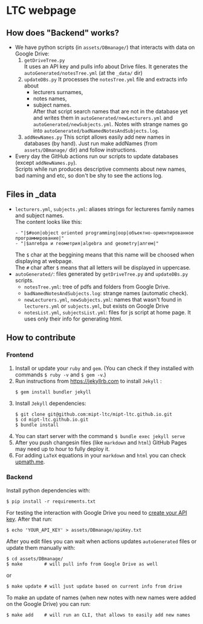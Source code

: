 # LTC webpage

## How does "Backend" works?
- We have python scripts (in `assets/DBmanage/`) that interacts with data on Google Drive:
  1. `getDriveTree.py`  
    It uses an API key and pulls info about Drive files. It generates the `autoGenerated/notesTree.yml` (at the `_data/` dir)
  1. `updateDBs.py`
    It processes the `notesTree.yml` file and extracts info about
      - lecturers surnames,
      - notes names,
      - subject names.  
    After that script search names that are not in the database yet and writes them in `autoGenerated/newLecturers.yml` and `autoGenerated/newSubjects.yml`. Notes with strange names go into `autoGenerated/badNamedNotesAndSubjects.log`.
  1. `addNewNames.py`
    This script allows easily add new names in databases (by hand). Just run make addNames (from `assets/DBmanage/` dir) and follow instructions.
- Every day the GitHub actions run our scripts to update databases (except `addNewNames.py`).  
  Scripts while run produces descriptive comments about new names, bad naming and etc, so don't be shy to see the actions log.
  
## Files in _data
- `lecturers.yml`, `subjects.yml`: aliases strings for lectureres family names and subject names.  
  The content looks like this:
  ```
  - "|$#ооп|object oriented programming|oop|объектно-ориентированное программирование|"
  - "|$алгебра и геометрия|algebra and geometry|алгем|"

  ```
  The `$` char at the beggining means that this name will be choosed when displaying at webpage.  
  The `#` char after `$` means that all letters will be displayed in uppercase.
- `autoGenerated/`: files generated by `getDriveTree.py` and `updateDBs.py` scripts.
  - `notesTree.yml`: tree of pdfs and folders from Google Drive. 
  - `badNamedNotesAndSubjects.log`: strange names (automatic check).
  - `newLecturers.yml`, `newSubjects.yml`: names that wasn't found in `lecturers.yml` or `subjects.yml`, but exists on Google Drive
  - `notesList.yml`, `subjectsList.yml`: files for js script at home page. It uses only their info for generating html.


## How to contribute

### Frontend
1. Install or update your `ruby` and `gem`. (You can check if they installed with commands `$ ruby -v` and `$ gem -v`.)
1. Run instructions from https://jekyllrb.com to install `Jekyll` :
    ``` 
    $ gem install bundler jekyll
1.  Install `Jekyll` dependencies:
    ``` 
    $ git clone git@github.com:mipt-ltc/mipt-ltc.github.io.git
    $ cd mipt-ltc.github.io.git
    $ bundle install
    ```
1. You can start server with the command `$ bundle exec jekyll serve`
1. After you push changesin files (like `markdown` and `html`) GitHub Pages may need up to hour to fully deploy it.
1. For adding `LaTeX` equations in your `markdown` and `html` you can check [upmath.me](https://upmath.me/).
### Backend
Install python dependencies with:
```
$ pip install -r requirements.txt
```
For testing the interaction with Google Drive you need to [create your API key](https://cloud.google.com/docs/authentication/api-keys). After that run:
```
$ echo 'YOUR_API_KEY' > assets/DBmanage/apiKey.txt
```

After you edit files you can wait when actions updates `autoGenerated` files or update them manually with:
```
$ cd assets/DBmanage/
$ make        # will pull info from Google Drive as well
```
or
```
$ make update # will just update based on current info from drive
```

To make an update of names (when new notes with new names were added on the Google Drive) you can run:
```
$ make add    # will run an CLI, that allows to easily add new names
```

